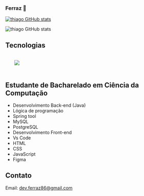 ### Ferraz 👋
[![thiago GitHub stats](https://img.shields.io/badge/LinkedIn-0077B5?style=for-the-badge&logo=linkedin&logoColor=white)](https://www.linkedin.com/in/thiago-ferraz-2b3593299/)

![thiago GitHub stats](https://github-readme-stats.vercel.app/api?username=Thiagoferrazlopes&show_icons=true&theme=tokyonight)


## Tecnologias 

<div style="display: inline_block"><br/>

<img align= "center" alt="" src="https://img.shields.io/badge/Java-ED8B00?style=for-the-badge&logo=openjdk&logoColor=white"/>


<img align= "center" alt="" src="https://img.shields.io/badge/Spring-6DB33F?style=for-the-badge&logo=spring&logoColor=white"/>

<img align= "center" alt="" src="https://img.shields.io/badge/MySQL-00000F?style=for-the-badge&logo=mysql&logoColor=white"/>


<img align= "center" alt="" src="https://img.shields.io/badge/PostgreSQL-316192?style=for-the-badge&logo=postgresql&logoColor=white"/>



<img align= "center" alt="" src="https://img.shields.io/badge/JavaScript-323330?style=for-the-badge&logo=javascript&logoColor=F7DF1E"/>


<img align= "center" alt="" src="https://img.shields.io/badge/HTML5-E34F26?style=for-the-badge&logo=html5&logoColor=white"/>


<img align= "center" alt="" src="https://img.shields.io/badge/CSS-239120?&style=for-the-badge&logo=css3&logoColor=white"/>


          
 <img src="https://cdn.jsdelivr.net/gh/devicons/devicon@latest/icons/gradle/gradle-original-wordmark.svg" />
          
          



</div><br/>

##
## Estudante de Bacharelado em Ciência da Computação 
- Desenvolvimento Back-end (Java)
- Lógica de programação
- Spring tool
- MySQL
- PostgreSQL
- Desenvolvimento Front-end
- Vs Code
- HTML
- CSS
- JavaScript
- Figma
  
## Contato
Email: dev.ferraz86@gmail.com


